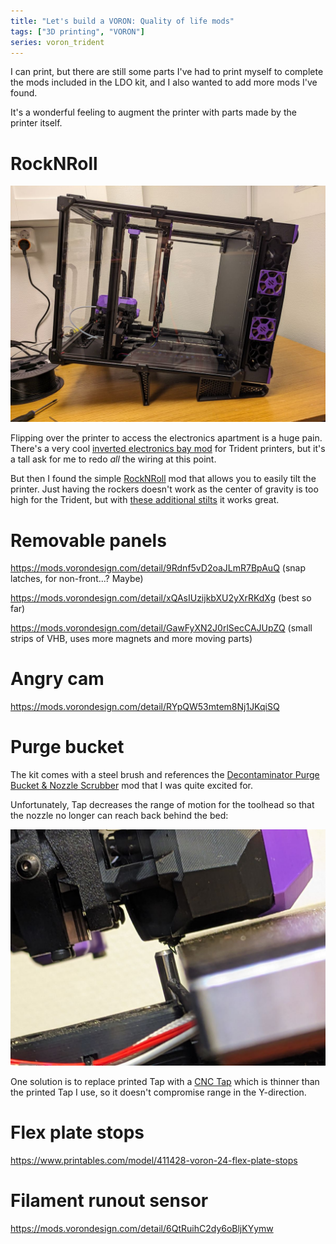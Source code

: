 ```yaml
---
title: "Let's build a VORON: Quality of life mods"
tags: ["3D printing", "VORON"]
series: voron_trident
---
```


I can print, but there are still some parts I've had to print myself to complete the mods included in the LDO kit, and I also wanted to add more mods I've found.

It's a wonderful feeling to augment the printer with parts made by the printer itself.

# RockNRoll

![](/images/trident/rocknroll.jpg)

Flipping over the printer to access the electronics apartment is a huge pain.
There's a very cool [inverted electronics bay mod][] for Trident printers, but it's a tall ask for me to redo _all_ the wiring at this point.

But then I found the simple [RockNRoll][] mod that allows you to easily tilt the printer.
Just having the rockers doesn't work as the center of gravity is too high for the Trident, but with [these additional stilts][rock-stilts] it works great.

# Removable panels

<https://mods.vorondesign.com/detail/9Rdnf5vD2oaJLmR7BpAuQ> (snap latches, for non-front...? Maybe)

<https://mods.vorondesign.com/detail/xQAsIUzijkbXU2yXrRKdXg> (best so far)

<https://mods.vorondesign.com/detail/GawFyXN2J0rlSecCAJUpZQ> (small strips of VHB, uses more magnets and more moving parts)

# Angry cam

<https://mods.vorondesign.com/detail/RYpQW53mtem8Nj1JKqiSQ>

# Purge bucket

The kit comes with a steel brush and references the [Decontaminator Purge Bucket & Nozzle Scrubber][purge] mod that I was quite excited for.

Unfortunately, Tap decreases the range of motion for the toolhead so that the nozzle no longer can reach back behind the bed:

![This is as far back the nozzle can go. As you can see, it doesn't reach the (now unused) z endstop, and there's no room for a purge bucket / nozzle scrubber.](/images/trident/noise_y_reach.jpg)

One solution is to replace printed Tap with a [CNC Tap][] which is thinner than the printed Tap I use, so it doesn't compromise range in the Y-direction.

[CNC Tap]: https://www.3djake.com/chaoticlab/cnc-voron-tap-black-v2

# Flex plate stops

<https://www.printables.com/model/411428-voron-24-flex-plate-stops>

# Filament runout sensor

<https://mods.vorondesign.com/detail/6QtRuihC2dy6oBljKYymw>

[Noctua FN-A6x25]: https://noctua.at/en/nf-a6x25-flx
[4pin]: https://www.nicksherlock.com/2022/01/driving-a-4-pin-computer-pwm-fan-on-the-btt-octopus-using-klipper/
[noctua-pins]: https://faqs.noctua.at/en/support/solutions/articles/101000081757
[nevermore-trident]: https://www.ldomotion.com/p/guide/Nevermore-V5-Duo--Trident
[purge]: https://github.com/VoronDesign/VoronUsers/tree/master/orphaned_mods/printer_mods/edwardyeeks/Decontaminator_Purge_Bucket_%26_Nozzle_Scrubber
[inverted electronics bay mod]: https://github.com/VoronDesign/VoronUsers/tree/master/printer_mods/LoganFraser/TridentInvertedElectronics
[RockNRoll]: https://mods.vorondesign.com/detail/tiIhFDTh9tHJY0JNJK9A
[rock-stilts]: https://www.printables.com/model/638776-voron-rocknroll-mod-stilts/files
